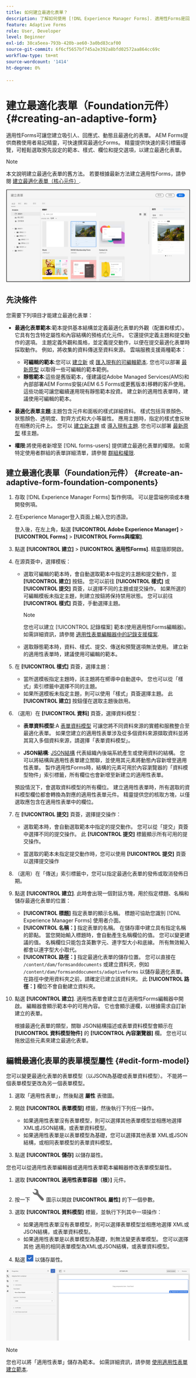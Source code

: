 ```yaml
---
title: 如何建立最適化表單？
description: 了解如何使用 [!DNL Experience Manager Forms]. 適用性Forms是回應式HTML5表單，可簡化資訊收集和處理。 進一步了解如何根據表單資料模型和XML或JSON結構建立最適化表單。
feature: Adaptive Forms
role: User, Developer
level: Beginner
exl-id: 38ca5eea-793b-420b-ae60-3a0bd83caf00
source-git-commit: 6f6cf5657bf745a2e392a8bfd02572aa864cc69c
workflow-type: tm+mt
source-wordcount: '1414'
ht-degree: 0%

---
```


# 建立最適化表單（Foundation元件） {#creating-an-adaptive-form}


適用性Forms可讓您建立吸引人、回應式、動態且最適化的表單。 AEM Forms提供商務使用者易記精靈，可快速撰寫最適化Forms。 精靈提供快速的索引標籤導覽，可輕鬆選取預先設定的範本、樣式、欄位和提交選項，以建立最適化表單。

>[!NOTE]
>
> 本文說明建立最適化表單的舊方法。 若要根據最新方法建立適用性Forms，請參閱 [建立最適化表單（核心元件）](creating-adaptive-form.md).


<!-- 

You can choose to create an Adaptive Form based on a form model or schema or without a form model. It is important to carefully choose the form model that not only suits your requirements but extends your existing infrastructural investments and assets. You get to choose from the following options to create an Adaptive Form: 

-->

![建立最適化表單的精靈](/help/release-notes/assets/wizard.png)

<!-- 

Adaptive Forms allow you to create forms that are engaging, responsive, dynamic, and adaptive. [!DNL AEM Forms] provides an intuitive wizard and out-of-the-box components to create Adaptive Forms. You can choose to create an Adaptive Form based on a form model or schema or without a form model. It is important to carefully choose the form model that not only suits your requirements but extends your existing infrastructural investments and assets. You get to choose from the following options to create an Adaptive Form:

* **Using a form data model**
  [Data integration](data-integration.md) lets you integrate entities and services from disparate data sources in to a Form Data Model that you can use to create Adaptive Forms. Choose Form Data Model if the Adaptive Form you are creating involves fetching and write data from and to multiple data source.

  <!--  * **Using an XDP Form Template**
   It is an ideal form model if you have investments in XFA-based or XDP forms. It provides a direct way to convert your XFA-based forms into Adaptive Forms. Any existing XFA rules are retained in the associated Adaptive Forms. The resulting Adaptive Forms support XFA constructs, such as validations, events, properties, and patterns. 

* **Using an XML Schema Definition (XSD) or a JSON Schema**
   XML and JSON schemas represent the structure in which data is produced or consumed by the back-end system in your organization. You can associate the schema to an Adaptive Form and use its elements to add dynamic content to the Adaptive Form. The elements of the schema will be available for use in the Data Model Objects tab of the Content browser when authoring Adaptive Forms.

* **Using none or without a form model**
   Adaptive Forms created with this option don't use any form model. The data XML generated from such forms has flat structure with fields and corresponding values. -->

## 先決條件

您需要下列項目才能建立最適化表單：

* **最適化表單範本**:範本提供基本結構並定義最適化表單的外觀（配置和樣式）。 它具有包含特定屬性和內容結構的預格式化元件。 它還提供定義主題和提交動作的選項。 主題定義外觀和風格，並定義提交動作，以便在提交最適化表單時採取動作。 例如，將收集的資料傳送至資料來源。 雲端服務支援兩種範本：

   * **可編輯的範本**:您可以 [建立新](template-editor.md) 或 [匯入現有的可編輯範本](migrate-to-forms-as-a-cloud-service.md). 您也可以部署 [最新原型](https://experienceleague.adobe.com/docs/experience-manager-core-components/using/developing/archetype/using.html?lang=en#:~:text=The%20AEM%20Archetype%20is%20made%20up%20of%20modules%3A,and%20request%20filters.%20it.tests%3A%20are%20基於Java的%20integration%20tests。) 以取得一些可編輯的範本範例。
   * **靜態範本**:這些是舊版範本，僅建議從Adobe Managed Services(AMS)和內部部署AEM Forms安裝(AEM 6.5 Forms或更舊版本)移轉的客戶使用。 這些功能可讓您繼續運用現有靜態範本投資。 建立新的適用性表單時，建議使用可編輯的範本。

* **最適化表單主題**:主題包含元件和面板的樣式詳細資料。 樣式包括背景顏色、狀態顏色、透明度、對齊方式和大小等屬性。 應用主題時，指定的樣式會反映在相應的元件上。 您可以 [建立新主題](themes.md) 或 [導入現有主題](import-export-forms-templates.md#uploading-a-theme). 您也可以部署 [最新原型](https://experienceleague.adobe.com/docs/experience-manager-core-components/using/developing/archetype/using.html#create-project) 樣主題。

* **權限**:將使用者新增至 [!DNL forms-users] 提供建立最適化表單的權限。 如需特定使用者群組的表單詳細清單，請參閱 [群組和權限](forms-groups-privileges-tasks.md).

## 建立最適化表單（Foundation元件） {#create-an-adaptive-form-foundation-components}

1. 存取 [!DNL Experience Manager Forms] 製作例項。 可以是雲端例項或本機開發例項。

1. 在Experience Manager登入頁面上輸入您的憑證。

   登入後，在左上角，點選 **[!UICONTROL Adobe Experience Manager]** > **[!UICONTROL Forms]** > **[!UICONTROL Forms與檔案]**.

1. 點選 **[!UICONTROL 建立]**  > **[!UICONTROL 適用性Forms]**. 精靈隨即開啟。
1. 在源頁簽中，選擇模板：

   * 選取可編輯的範本時，會自動選取範本中指定的主題和提交動作，並 **[!UICONTROL 建立]** 按鈕。 您可以前往 **[!UICONTROL 樣式]** 或 **[!UICONTROL 提交]** 頁簽，以選擇不同的主題或提交操作。 如果所選的可編輯模板未指定主題，則建立按鈕將保持禁用狀態。 您可以前往 **[!UICONTROL 樣式]** 頁簽，手動選擇主題。

      >[!NOTE]
      >
      > 您也可以建立 [!UICONTROL 記錄檔案] 範本(使用適用性Forms編輯器)。 如需詳細資訊，請參閱 [適用性表單編輯器中的記錄支援檔案](/help/forms/generate-document-of-record-for-non-xfa-based-adaptive-forms.md#document-of-record-support-in-adaptive-form-editor-dor-support-in-adaptiveform).

   * 選取靜態範本時，資料、樣式、提交、傳送和預覽選項無法使用。 建立新的適用性表單時，建議使用可編輯的範本。

1. 在 **[!UICONTROL 樣式]** 頁簽，選擇主題：

   * 當所選模板指定主題時，該主題將在嚮導中自動選中。 您也可以從「樣式」索引標籤中選擇不同的主題。
   * 如果所選模板未指定主題，則可以使用「樣式」頁簽選擇主題。 此 **[!UICONTROL 建立]** 按鈕僅在選取主題後啟用。

1. （選用）在 **[!UICONTROL 資料]** 頁簽，選擇資料模型：

   * **表單資料模型**:A [表單資料模型](data-integration.md) 可讓您將不同資料來源的實體和服務整合至最適化表單。 如果您建立的適用性表單涉及從多個資料來源擷取資料並將其寫入多個資料來源，請選擇「表單資料模型」。

   * **JSON結構**: [JSON結構](adaptive-form-json-schema-form-model.md) 代表組織內後端系統產生或使用資料的結構。 您可以將結構與適用性表單建立關聯，並使用其元素將動態內容新增至適用性表單。 製作適用性Forms時，結構的元素可用於內容瀏覽器的「資料模型物件」索引標籤，所有欄位也會新增至新建立的適用性表單。

   預設情況下，會選取資料模型的所有欄位。 建立適用性表單時，所有選取的資料模型欄位都會轉換為對應的適用性表單元件。 精靈提供您的核取方塊，以僅選取應包含在適用性表單中的欄位。

   <!-- 
   
   If your JSON schema contains a fragment, the fragment is considered a single unit. You can select or deselect a complete fragment and all the fields of the fragment are selected or deselected accordingly. 
   
   -->

1. 在 **[!UICONTROL 提交]** 頁簽，選擇提交操作：

   * 選取範本時，會自動選取範本中指定的提交動作。 您可以從「提交」頁簽中選擇不同的提交操作。 此 **[!UICONTROL 提交]** 標籤顯示所有可用的提交操作。

   * 當選取的範本未指定提交動作時，您可以使用 **[!UICONTROL 提交]** 頁簽以選擇提交操作

1. （選用）在「傳送」索引標籤中，您可以指定最適化表單的發佈或取消發佈日期。

1. 點選 **[!UICONTROL 建立]**. 此時會出現一個對話方塊，用於指定標題、名稱和儲存最適化表單的位置：

   * **[!UICONTROL 標題]** 指定表單的顯示名稱。 標題可協助您識別 [!DNL Experience Manager Forms] 使用者介面。
   * **[!UICONTROL 名稱：]** 指定表單的名稱。 在儲存庫中建立具有指定名稱的節點。 當您開始輸入標題時，會自動產生名稱欄位的值。 您可以變更建議的值。 名稱欄位只能包含英數字元、連字型大小和底線。 所有無效輸入都會以連字型大小取代。
   * **[!UICONTROL 路徑：]** 指定最適化表單的儲存位置。 您可以直接在 `/content/dam/formsanddocuments` 或建立資料夾，例如 `/content/dam/formsanddocuments/adaptiveforms` 以儲存最適化表單。 在路徑中使用資料夾之前，請確定已建立該資料夾。 此 **[!UICONTROL 路徑：]** 欄位不會自動建立資料夾。

1. 點選 **[!UICONTROL 建立]**. 適用性表單會建立並在適用性Forms編輯器中開啟。 編輯器會顯示範本中的可用內容。 它也會顯示邊欄，以根據需求自訂新建立的表單。

   根據最適化表單的類型，關聯 <!--XFA form template, XML schema or --> JSON結構描述或表單資料模型會顯示在 **[!UICONTROL 資料模型物件]** 的 **[!UICONTROL 內容瀏覽器]** 欄。 您也可以拖放這些元素來建立最適化表單。

<!-- ## Create an Adaptive Form based on a Form Data Model {#fdm}

[Data integration](data-integration.md) lets you integrate multiple data sources and bring their entities and services together to create a form data model. It is an extension of JSON schema. You can use a Form Data Model to create an Adaptive Form. The entities or data model objects configured in a Form Data Model are available as data model objects for form authoring. They are bound to respective data sources and used to prefill a form and write submitted data back to the respective data sources. You can also call services configured in a Form Data Model using Adaptive Form rules.

To use a Form Data Model for creating an Adaptive Form:

1. In Form Model tab on Add Properties screen, select **[!UICONTROL Form Data Model]** in the **[!UICONTROL Select From]** drop-down list.

   ![Create an Adaptive Form](assets/create-af-1-1.png)

1. Tap to expand **[!UICONTROL Select Form Data Model]**. All available form data models are listed.Select a from data model.

>[!NOTE]
>
>You can also change the Form Data Model for an Adaptive Form. For detailed steps, see [Edit Form Model properties of an Adaptive Form](#edit-form-model).

## Create an Adaptive Form based on XML or JSON schema {#create-an-adaptive-form-based-on-xml-or-json-schema}

XML and JSON schemas represent the structure in which data is produced or consumed by the back-end system in your organization. You can associate a schema to an Adaptive Form and use its elements to add dynamic content to the Adaptive Form. The elements of the schema are available in the Data Model Object tab of the content browser for authoring Adaptive Forms. You can drag-drop the schema elements to build the form.

See the following documents to understand how to design XML or JSON schema for authoring Adaptive Forms.

* [Creating Adaptive Forms using XML schema](adaptive-form-xml-schema-form-model.md)
* [Creating Adaptive Forms using JSON schema](adaptive-form-json-schema-form-model.md)

Do the following to use XML or JSON schema as form model for an Adaptive Form:

1. On the **[!UICONTROL Add Properties]** step of Adaptive Form creation page, tap on the **[!UICONTROL Form Model]** tab.
1. In the Form Model tab, select **[!UICONTROL Schema]** from the **[!UICONTROL Select From]** drop-down field.

1. Tap **[!UICONTROL Select Schema]** and do one of the following:

    * **[!UICONTROL Upload from disk]** - Select this option and tap Upload Schema Definition to browse and upload an XML schema or JSON schema from your file system. The uploaded schema file resides with the form and is not accessible to other Adaptive Forms.
    * **[!UICONTROL Search in repository]** - Select this option to select from the list of schema definition files available in the repository. Select the XML or JSON schema file as form model. The selected schema is associated with the form by reference and is accessible for use in other Adaptive Forms.

      Ensure that the JSON schema filename ends with **.schema.json**. For example: mySchema.schema.json

   ![Selecting XML or JSON schema](assets/upload-schema.png)
**Figure:** *Selecting XML or JSON schema*

1. (For XML schema only) After you select or upload an XML Schema, specify a root element of the selected XSD file to map with the Adaptive Form.

   ![Selecting XSD root element](assets/xsd-root-element.png)
**Figure:** *Selecting XSD root element*

>[!NOTE]
>
>You can also change the schema for an Adaptive Form. For detailed steps, see [Edit Form Model properties of an Adaptive Form](#edit-form-model). -->

## 編輯最適化表單的表單模型屬性 {#edit-form-model}

您可以變更最適化表單的表單模型（以JSON為基礎或表單資料模型）。 不能將一個表單模型更改為另一個表單模型。

1. 選取「適用性表單」，然後點選 **屬性** 表徵圖。
1. 開啟 **[!UICONTROL 表單模型]** 標籤，然後執行下列任一操作。

   * 如果適用性表單沒有表單模型，則可以選擇其他表單模型並相應地選擇 <!-- a form template, --> XML或JSON結構，或表單資料模型。
   * 如果適用性表單是以表單模型為基礎，您可以選擇其他表單 <!-- form template, --> XML或JSON結構，或相同表單模型的表單資料模型。

1. 點選 **[!UICONTROL 儲存]** 以儲存屬性。

您也可以從適用性表單編輯器或適用性表單範本編輯器修改表單模型屬性。

1. 選取 **[!UICONTROL 適用性表單容器（根）]** 元件。
1. 按一下 ![配置表徵圖](/help/forms/assets/configure-icon.svg) 圖示以開啟 **[!UICONTROL 屬性]** 的下一個參數。
1. 選取 **[!UICONTROL 資料模型]** 標籤，並執行下列其中一項操作：

   * 如果適用性表單沒有表單模型，則可以選擇表單模型並相應地選擇 <!-- a form template, --> XML或JSON結構，或表單資料模型。
   * 如果適用性表單是以表單模型為基礎，則無法變更表單模型。 您可以選擇其他 <!-- form template, --> 適用的相同表單模型為XML或JSON結構，或表單資料模型。
1. 點選 ![儲存](/help/forms/assets/check-button.png) 以儲存屬性。

![FDM-Schema-Support](/help/forms/assets/fdmsupport.png)

>[!NOTE]
>
> 您也可以將「適用性表單」儲存為範本。 如需詳細資訊，請參閱 [使用適用性表單建立範本](/help/forms/template-editor.md#saving-an-adaptive-form-as-template-saving-adaptive-form-as-template).
